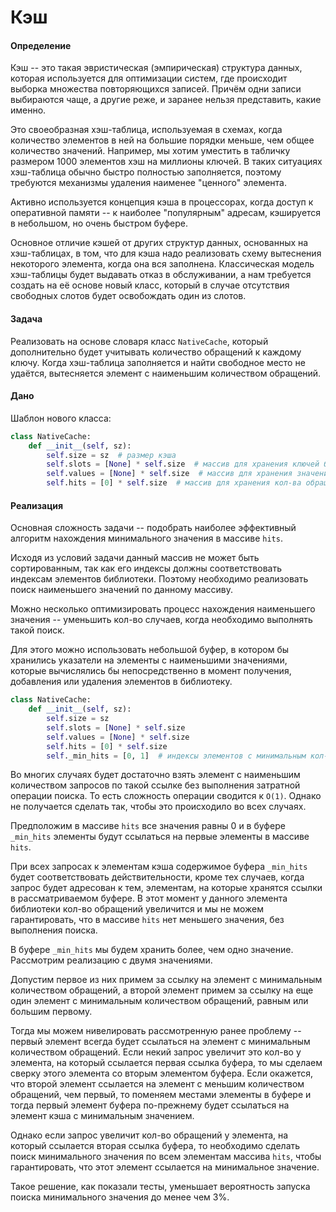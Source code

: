# Кэш

#### Определение

Кэш -- это такая эвристическая (эмпирическая) структура данных, которая используется для оптимизации систем, где происходит выборка множества повторяющихся записей. Причём одни записи выбираются чаще, а другие реже, и заранее нельзя представить, какие именно.

Это своеобразная хэш-таблица, используемая в схемах, когда количество элементов в ней на большие порядки меньше, чем общее количество значений. Например, мы хотим уместить в табличку размером 1000 элементов хэш на миллионы ключей. В таких ситуациях хэш-таблица обычно быстро полностью заполняется, поэтому требуются механизмы удаления наименее "ценного" элемента.

Активно используется концепция кэша в процессорах, когда доступ к оперативной памяти -- к наиболее "популярным" адресам, кэшируется в небольшом, но очень быстром буфере.

Основное отличие кэшей от других структур данных, основанных на хэш-таблицах, в том, что для кэша надо реализовать схему вытеснения некоторого элемента, когда она вся заполнена. Классическая модель хэш-таблицы будет выдавать отказ в обслуживании, а нам требуется создать на её основе новый класс, который в случае отсутствия свободных слотов будет освобождать один из слотов.

#### Задача

Реализовать на основе словаря класс `NativeCache`, который дополнительно будет учитывать количество обращений к каждому ключу. Когда хэш-таблица заполняется и найти свободное место не удаётся, вытесняется элемент с наименьшим количеством обращений.

#### Дано

Шаблон нового класса:

```python
class NativeCache:
    def __init__(self, sz):
        self.size = sz  # размер кэша
        self.slots = [None] * self.size  # массив для хранения ключей библиотеки
        self.values = [None] * self.size  # массив для хранения значений, соответствующих ключам
        self.hits = [0] * self.size  # массив для хранения кол-ва обращений к соответствующим элементам словаря
```

#### Реализация

Основная сложность задачи -- подобрать наиболее эффективный алгоритм нахождения минимального значения в массиве `hits`.

Исходя из условий задачи данный массив не может быть сортированным, так как его индексы должны соответствовать индексам элементов библиотеки. Поэтому необходимо реализовать поиск наименьшего значений по данному массиву.

Можно несколько оптимизировать процесс нахождения наименьшего значения -- уменьшить кол-во случаев, когда необходимо выполнять такой поиск.

Для этого можно использовать небольшой буфер, в котором бы хранились указатели на элементы с наименьшими значениями, которые вычислялись бы непосредственно в момент получения, добавления или удаления элементов в библиотеку.

```python
class NativeCache:
    def __init__(self, sz):
        self.size = sz
        self.slots = [None] * self.size
        self.values = [None] * self.size
        self.hits = [0] * self.size
        self._min_hits = [0, 1]  # индексы элементов с минимальным кол-м обращений
```

Во многих случаях будет достаточно взять элемент с наименьшим количеством запросов по такой ссылке без выполнения затратной операции поиска. То есть сложность операции сводится к `O(1)`. Однако не получается сделать так, чтобы это происходило во всех случаях.

Предположим в массиве `hits` все значения равны 0 и в буфере `_min_hits` элементы будут ссылаться на первые элементы в массиве `hits`.

При всех запросах к элементам кэша содержимое буфера `_min_hits` будет соответствовать действительности, кроме тех случаев, когда запрос будет адресован к тем, элементам, на которые хранятся ссылки в рассматриваемом буфере. В этот момент у данного элемента библиотеки кол-во обращений увеличится и мы не можем гарантировать, что в массиве `hits` нет меньшего значения, без выполнения поиска.

В буфере `_min_hits` мы будем хранить более, чем одно значение. Рассмотрим реализацию с двумя значениями.

Допустим первое из них примем за ссылку на элемент с минимальным количеством обращений, а второй элемент примем за ссылку на еще один элемент с минимальным количеством обращений, равным или большим первому.

Тогда мы можем нивелировать рассмотренную ранее проблему -- первый элемент всегда будет ссылаться на элемент с минимальным количеством обращений. Если некий запрос увеличит это кол-во у элемента, на который ссылается первая ссылка буфера, то мы сделаем сверку этого элемента со вторым элементом буфера. Если окажется, что второй элемент ссылается на элемент с меньшим количеством обращений, чем первый, то поменяем местами элементы в буфере и тогда первый элемент буфера по-прежнему будет ссылаться на элемент кэша с минимальным значением.

Однако если запрос увеличит кол-во обращений у элемента, на который ссылается вторая ссылка буфера, то необходимо сделать поиск минимального значения по всем элементам массива `hits`, чтобы гарантировать, что этот элемент ссылается на минимальное значение.

Такое решение, как показали тесты, уменьшает вероятность запуска поиска минимального значения до менее чем 3%.
